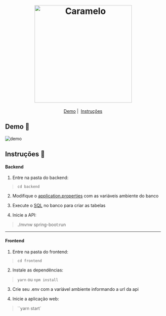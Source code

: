 <h1 align="center">
  <img alt="Caramelo" title="Caramelo" src="https://i.ibb.co/THhrSw3/Caramelo-arg-01.png" width="315px" />
</h1>

<p align = "center">
   <a href="#demo-rocket">Demo</a>&nbsp;|&nbsp;
   <a href="#instruções-memo">Instruções</a>
</p>

## Demo :rocket:

<img alt="demo" src="https://media1.giphy.com/media/J16oGOhYbcNS0gvC6A/giphy.gif"/>

## Instruções :memo:

#### Backend

1. Entre na pasta do backend:
  > ``cd backend``

2. Modifique o [application.properties](https://github.com/navarrotheus/caramelo/blob/master/backend/src/main/resources/application.properties) com as variáveis ambiente do banco

3. Execute o [SQL](https://github.com/navarrotheus/caramelo/blob/master/create-db.sql) no banco para criar as tabelas
  
4. Inicie a API:
  > ./mvnw spring-boot:run
  
<hr />
  
#### Frontend

1. Entre na pasta do frontend:
  > ``cd frontend``
  
2. Instale as dependências:
  > ``yarn`` ou ``npm install``

3. Crie seu .env com a variável ambiente informando a url da api
  
4. Inicie a aplicação web:
  > ``yarn start`
